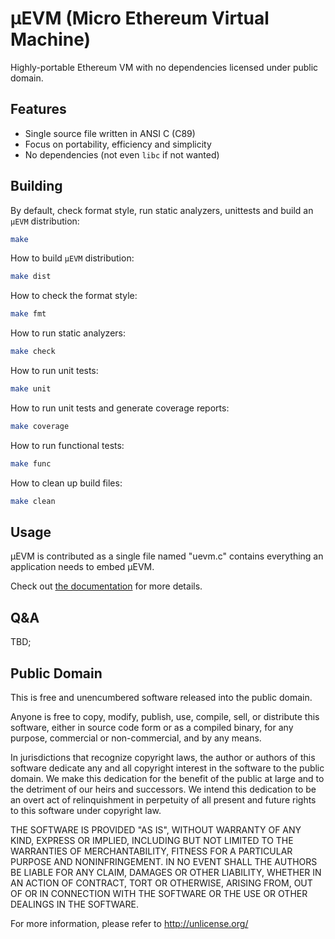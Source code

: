 # μEVM (Micro Ethereum Virtual Machine)

Highly-portable Ethereum VM with no dependencies licensed under public domain.

## Features

- Single source file written in ANSI C (C89)
- Focus on portability, efficiency and simplicity
- No dependencies (not even `libc` if not wanted)

## Building

By default, check format style, run static analyzers, unittests and build
an `μEVM` distribution:

```bash
make
```

How to build `μEVM` distribution:

```bash
make dist
```

How to check the format style:

```bash
make fmt
```

How to run static analyzers:

```bash
make check
```

How to run unit tests:

```bash
make unit
```

How to run unit tests and generate coverage reports:

```bash
make coverage
```

How to run functional tests:

```bash
make func
```

How to clean up build files:

```bash
make clean
```

## Usage

μEVM is contributed as a single file named "uevm.c" contains everything
an application needs to embed μEVM.

Check out [the documentation](docs/Readme.md) for more details.

## Q&A

TBD;

## Public Domain

This is free and unencumbered software released into the public domain.

Anyone is free to copy, modify, publish, use, compile, sell, or
distribute this software, either in source code form or as a compiled
binary, for any purpose, commercial or non-commercial, and by any
means.

In jurisdictions that recognize copyright laws, the author or authors
of this software dedicate any and all copyright interest in the
software to the public domain. We make this dedication for the benefit
of the public at large and to the detriment of our heirs and
successors. We intend this dedication to be an overt act of
relinquishment in perpetuity of all present and future rights to this
software under copyright law.

THE SOFTWARE IS PROVIDED "AS IS", WITHOUT WARRANTY OF ANY KIND,
EXPRESS OR IMPLIED, INCLUDING BUT NOT LIMITED TO THE WARRANTIES OF
MERCHANTABILITY, FITNESS FOR A PARTICULAR PURPOSE AND NONINFRINGEMENT.
IN NO EVENT SHALL THE AUTHORS BE LIABLE FOR ANY CLAIM, DAMAGES OR
OTHER LIABILITY, WHETHER IN AN ACTION OF CONTRACT, TORT OR OTHERWISE,
ARISING FROM, OUT OF OR IN CONNECTION WITH THE SOFTWARE OR THE USE OR
OTHER DEALINGS IN THE SOFTWARE.

For more information, please refer to <http://unlicense.org/>
